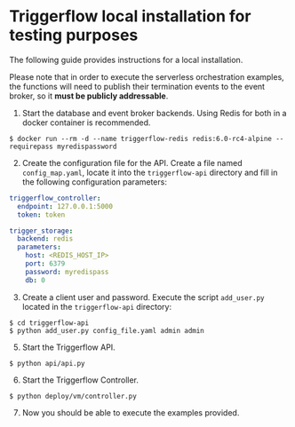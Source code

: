 # Triggerflow local installation for testing purposes

The following guide provides instructions for a local installation.

Please note that in order to execute the serverless orchestration examples, the functions will need to publish their
termination events to the event broker, so it **must be publicly addressable**.

1. Start the database and event broker backends. Using Redis for both in a docker container is recommended.
```
$ docker run --rm -d --name triggerflow-redis redis:6.0-rc4-alpine --requirepass myredispassword
```

2. Create the configuration file for the API. Create a file named `config_map.yaml`, locate it into the `triggerflow-api`
directory and fill in the following configuration parameters:

```yaml
triggerflow_controller:
  endpoint: 127.0.0.1:5000
  token: token

trigger_storage:
  backend: redis
  parameters:
    host: <REDIS_HOST_IP>
    port: 6379
    password: myredispass
    db: 0
``` 

3. Create a client user and password. Execute the script `add_user.py` located in the `triggerflow-api` directory:
```
$ cd triggerflow-api
$ python add_user.py config_file.yaml admin admin
```

5. Start the Triggerflow API.
```
$ python api/api.py
```

6. Start the Triggerflow Controller.
```
$ python deploy/vm/controller.py
```

7. Now you should be able to execute the examples provided.

